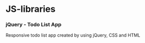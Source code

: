 # JS-libraries   

### jQuery - Todo List App ###   
Responsive todo list app created by using jQuery, CSS and HTML

